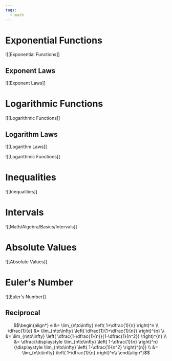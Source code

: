 ```yaml
---
tags:
  - math
---
```

# Exponential Functions
![[Exponential Functions]]
## Exponent Laws
![[Exponent Laws]]

# Logarithmic Functions
![[Logarithmic Functions]]

## Logarithm Laws
![[Logarithm Laws]]

![[Logarithmic Functions]]
# Inequalities
![[Inequalities]]
# Intervals
![[Math/Algebra/Basics/Intervals]]
# Absolute Values
![[Absolute Values]]
# Euler's Number
![[Euler's Number]]
## Reciprocal
$$\begin{align*}
	e &= \lim_{n\to\infty} \left( 1+\dfrac{1}{n} \right)^n \\
	\dfrac{1}{e} &= \lim_{n\to\infty} \left( \dfrac{1}{1+\dfrac{1}{n}} \right)^{n} \\
	&= \lim_{n\to\infty} \left( \dfrac{1-\dfrac{1}{n}}{1-\dfrac{1}{n^2}} \right)^{n} \\
	&= \dfrac{\displaystyle \lim_{n\to\infty} \left( 1-\dfrac{1}{n} \right)^n}{\displaystyle  \lim_{n\to\infty} \left( 1-\dfrac{1}{n^2} \right)^{n}} \\
	&= \lim_{n\to\infty} \left( 1-\dfrac{1}{n} \right)^n\\
\end{align*}$$